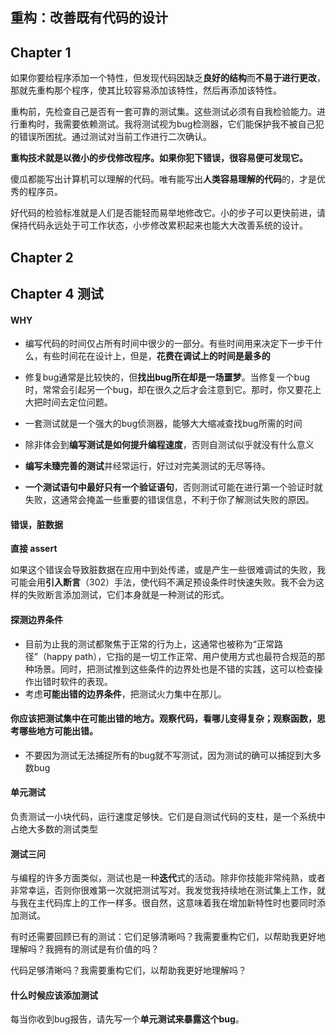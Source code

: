 重构：改善既有代码的设计
------------------------------------

## Chapter 1

如果你要给程序添加一个特性，但发现代码因缺乏**良好的结构**而**不易于进行更改**，那就先重构那个程序，使其比较容易添加该特性，然后再添加该特性。

重构前，先检查自己是否有一套可靠的测试集。这些测试必须有自我检验能力。进行重构时，我需要依赖测试。我将测试视为bug检测器，它们能保护我不被自己犯的错误所困扰。通过测试对当前工作进行二次确认。

**重构技术就是以微小的步伐修改程序。如果你犯下错误，很容易便可发现它。**

傻瓜都能写出计算机可以理解的代码。唯有能写出**人类容易理解的代码**的，才是优秀的程序员。

好代码的检验标准就是人们是否能轻而易举地修改它。小的步子可以更快前进，请保持代码永远处于可工作状态，小步修改累积起来也能大大改善系统的设计。

## Chapter 2





## Chapter 4 测试

#### WHY

- 编写代码的时间仅占所有时间中很少的一部分。有些时间用来决定下一步干什么，有些时间花在设计上，但是，**花费在调试上的时间是最多的**

- 修复bug通常是比较快的，但**找出bug所在却是一场噩梦**。当修复一个bug时，常常会引起另一个bug，却在很久之后才会注意到它。那时，你又要花上大把时间去定位问题。

- 一套测试就是一个强大的bug侦测器，能够大大缩减查找bug所需的时间
- 除非体会到**编写测试是如何提升编程速度**，否则自测试似乎就没有什么意义
- **编写未臻完善的测试**并经常运行，好过对完美测试的无尽等待。

- **一个测试语句中最好只有一个验证语句**，否则测试可能在进行第一个验证时就失败，这通常会掩盖一些重要的错误信息，不利于你了解测试失败的原因。

#### 错误，脏数据

**直接 assert**

如果这个错误会导致脏数据在应用中到处传递，或是产生一些很难调试的失败，我可能会用**引入断言**（302）手法，使代码不满足预设条件时快速失败。我不会为这样的失败断言添加测试，它们本身就是一种测试的形式。

#### 探测边界条件

- 目前为止我的测试都聚焦于正常的行为上，这通常也被称为“正常路径”（happy path），它指的是一切工作正常、用户使用方式也最符合规范的那种场景。同时，把测试推到这些条件的边界处也是不错的实践，这可以检查操作出错时软件的表现。
- 考虑**可能出错的边界条件**，把测试火力集中在那儿。

#### 你应该把测试集中在可能出错的地方。观察代码，看哪儿变得复杂；观察函数，思考哪些地方可能出错。

- 不要因为测试无法捕捉所有的bug就不写测试，因为测试的确可以捕捉到大多数bug

#### 单元测试

负责测试一小块代码，运行速度足够快。它们是自测试代码的支柱，是一个系统中占绝大多数的测试类型

#### 测试三问

与编程的许多方面类似，测试也是一种**迭代**式的活动。除非你技能非常纯熟，或者非常幸运，否则你很难第一次就把测试写对。我发觉我持续地在测试集上工作，就与我在主代码库上的工作一样多。很自然，这意味着我在增加新特性时也要同时添加测试。

有时还需要回顾已有的测试：它们足够清晰吗？我需要重构它们，以帮助我更好地理解吗？我拥有的测试是有价值的吗？

代码足够清晰吗？我需要重构它们，以帮助我更好地理解吗？

#### 什么时候应该添加测试

每当你收到bug报告，请先写一个**单元测试来暴露这个bug**。

